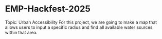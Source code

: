 # EMP-Hackfest-2025
Topic: Urban Accessibility
For this project, we are going to make a map that allows users to input a specific radius and find all available water sources within that area.
